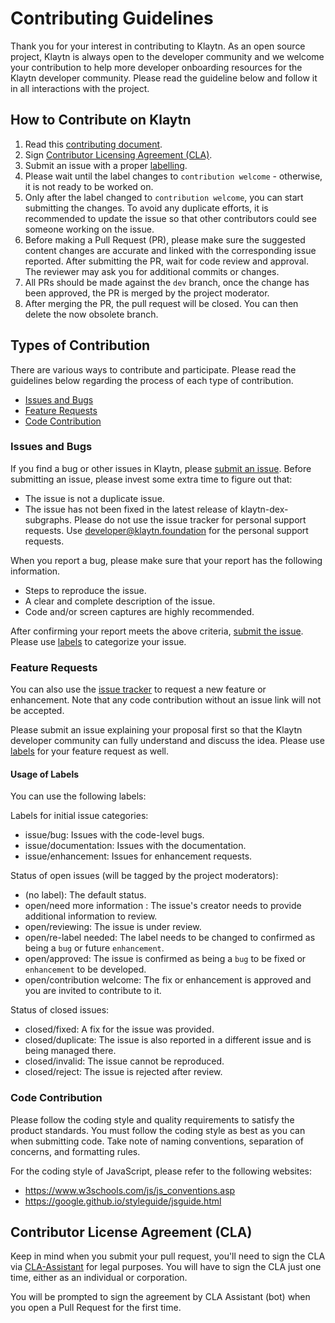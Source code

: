 # Contributing Guidelines

Thank you for your interest in contributing to Klaytn. As an open source project, Klaytn is always open to the developer community and we welcome your contribution to help more developer onboarding resources for the Klaytn developer community. Please read the guideline below and follow it in all interactions with the project.

## How to Contribute on Klaytn 

1. Read this [contributing document](./CONTRIBUTING.md).
2. Sign [Contributor Licensing Agreement (CLA)](#contributor-license-agreement-cla).
3. Submit an issue with a proper [labelling](#usage-of-labels).
4. Please wait until the label changes to `contribution welcome` - otherwise, it is not ready to be worked on.
5. Only after the label changed to `contribution welcome`, you can start submitting the changes. To avoid any duplicate efforts, it is recommended to update the issue so that other contributors could see someone working on the issue.
6. Before making a Pull Request (PR), please make sure the suggested content changes are accurate and linked with the corresponding issue reported. After submitting the PR, wait for code review and approval. The reviewer may ask you for additional commits or changes.
7. All PRs should be made against the `dev` branch, once the change has been approved, the PR is merged by the project moderator.
8. After merging the PR, the pull request will be closed. You can then delete the now obsolete branch.

## Types of Contribution
There are various ways to contribute and participate. Please read the guidelines below regarding the process of each type of contribution.

-   [Issues and Bugs](#issues-and-bugs)
-   [Feature Requests](#feature-requests)
-   [Code Contribution](#code-contribution)

### Issues and Bugs

If you find a bug or other issues in Klaytn, please [submit an issue](https://github.com/klaytn/klaytn-dex-subgraphs/issues). Before submitting an issue, please invest some extra time to figure out that:

- The issue is not a duplicate issue.
- The issue has not been fixed in the latest release of klaytn-dex-subgraphs.
Please do not use the issue tracker for personal support requests. Use developer@klaytn.foundation for the personal support requests.

When you report a bug, please make sure that your report has the following information.
- Steps to reproduce the issue.
- A clear and complete description of the issue.
- Code and/or screen captures are highly recommended.

After confirming your report meets the above criteria, [submit the issue](https://github.com/klaytn/klaytn-dex-subgraphs/issues). Please use [labels](#usage-of-labels) to categorize your issue.

### Feature Requests

You can also use the [issue tracker](https://github.com/klaytn/klaytn-dex-subgraphs/issues) to request a new feature or enhancement. Note that any code contribution without an issue link will not be accepted. 

Please submit an issue explaining your proposal first so that the Klaytn developer community can fully understand and discuss the idea. Please use [labels](#usage-of-labels) for your feature request as well.

#### Usage of Labels

You can use the following labels:

Labels for initial issue categories:

- issue/bug: Issues with the code-level bugs.
- issue/documentation: Issues with the documentation.
- issue/enhancement: Issues for enhancement requests.

Status of open issues (will be tagged by the project moderators):

- (no label): The default status.
- open/need more information : The issue's creator needs to provide additional information to review.
- open/reviewing: The issue is under review.
- open/re-label needed: The label needs to be changed to confirmed as being a `bug` or future `enhancement`.
- open/approved: The issue is confirmed as being a `bug` to be fixed or `enhancement` to be developed.
- open/contribution welcome: The fix or enhancement is approved and you are invited to contribute to it.

Status of closed issues:

- closed/fixed: A fix for the issue was provided.
- closed/duplicate: The issue is also reported in a different issue and is being managed there.
- closed/invalid: The issue cannot be reproduced.
- closed/reject: The issue is rejected after review.

### Code Contribution 

Please follow the coding style and quality requirements to satisfy the product standards. You must follow the coding style as best as you can when submitting code. Take note of naming conventions, separation of concerns, and formatting rules.

For the coding style of JavaScript, please refer to the following websites:
- https://www.w3schools.com/js/js_conventions.asp
- https://google.github.io/styleguide/jsguide.html


## Contributor License Agreement (CLA)

Keep in mind when you submit your pull request, you'll need to sign the CLA via [CLA-Assistant](https://cla-assistant.io/klaytn/klaytn-dex-subgraphs) for legal purposes. You will have to sign the CLA just one time, either as an individual or corporation.

You will be prompted to sign the agreement by CLA Assistant (bot) when you open a Pull Request for the first time.